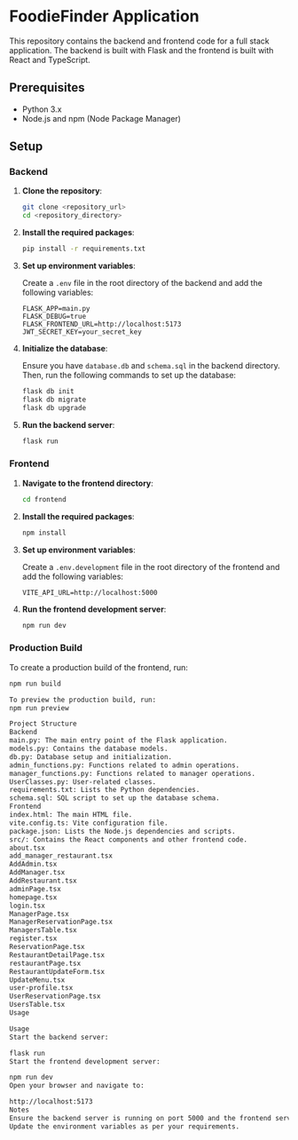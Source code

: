 # FoodieFinder Application

This repository contains the backend and frontend code for a full stack application. The backend is built with Flask and the frontend is built with React and TypeScript.

## Prerequisites

- Python 3.x
- Node.js and npm (Node Package Manager)

## Setup

### Backend

1. **Clone the repository**:

    ```sh
    git clone <repository_url>
    cd <repository_directory>
    ```

2. **Install the required packages**:

    ```sh
    pip install -r requirements.txt
    ```

3. **Set up environment variables**:

    Create a `.env` file in the root directory of the backend and add the following variables:

    ```env
    FLASK_APP=main.py
    FLASK_DEBUG=true
    FLASK_FRONTEND_URL=http://localhost:5173
    JWT_SECRET_KEY=your_secret_key
    ```

4. **Initialize the database**:

    Ensure you have `database.db` and `schema.sql` in the backend directory. Then, run the following commands to set up the database:

    ```sh
    flask db init
    flask db migrate
    flask db upgrade
    ```

5. **Run the backend server**:

    ```sh
    flask run
    ```

### Frontend

1. **Navigate to the frontend directory**:

    ```sh
    cd frontend
    ```

2. **Install the required packages**:

    ```sh
    npm install
    ```

3. **Set up environment variables**:

    Create a `.env.development` file in the root directory of the frontend and add the following variables:

    ```env
    VITE_API_URL=http://localhost:5000
    ```

4. **Run the frontend development server**:

    ```sh
    npm run dev
    ```

### Production Build

To create a production build of the frontend, run:

```sh
npm run build

To preview the production build, run:
npm run preview

Project Structure
Backend
main.py: The main entry point of the Flask application.
models.py: Contains the database models.
db.py: Database setup and initialization.
admin_functions.py: Functions related to admin operations.
manager_functions.py: Functions related to manager operations.
UserClasses.py: User-related classes.
requirements.txt: Lists the Python dependencies.
schema.sql: SQL script to set up the database schema.
Frontend
index.html: The main HTML file.
vite.config.ts: Vite configuration file.
package.json: Lists the Node.js dependencies and scripts.
src/: Contains the React components and other frontend code.
about.tsx
add_manager_restaurant.tsx
AddAdmin.tsx
AddManager.tsx
AddRestaurant.tsx
adminPage.tsx
homepage.tsx
login.tsx
ManagerPage.tsx
ManagerReservationPage.tsx
ManagersTable.tsx
register.tsx
ReservationPage.tsx
RestaurantDetailPage.tsx
restaurantPage.tsx
RestaurantUpdateForm.tsx
UpdateMenu.tsx
user-profile.tsx
UserReservationPage.tsx
UsersTable.tsx
Usage

Usage
Start the backend server:

flask run
Start the frontend development server:

npm run dev
Open your browser and navigate to:

http://localhost:5173
Notes
Ensure the backend server is running on port 5000 and the frontend server is running on port 5173.
Update the environment variables as per your requirements.
